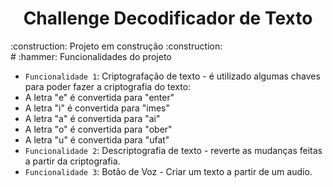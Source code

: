 <h1 align="center">Challenge Decodificador de Texto</h1>
:construction: Projeto em construção :construction:
<br>
# :hammer: Funcionalidades do projeto

- `Funcionalidade 1`: Criptografação de texto - é utilizado algumas chaves para poder fazer a criptografia do texto:
- A letra "e" é convertida para "enter"
- A letra "i" é convertida para "imes"
- A letra "a" é convertida para "ai"
- A letra "o" é convertida para "ober"
- A letra "u" é convertida para "ufat"
- `Funcionalidade 2`: Descriptografia de texto - reverte as mudanças feitas a partir da criptografia.
- `Funcionalidade 3`: Botão de Voz - Criar um texto a partir de um audio.
